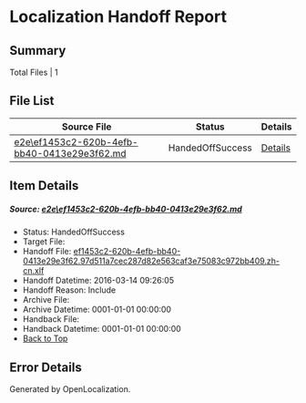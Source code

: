 # <a name='report-top'></a> Localization Handoff Report

## Summary
 Total Files | 1

## File List
 Source File | Status | Details 
 ----------- | ------ | ------- 
 [e2e\ef1453c2-620b-4efb-bb40-0413e29e3f62.md](https://github.com/OpenLocalizationTest/oltest/blob/5e97d78c7dc5a552435139a68b5de239ceffdf68/e2e/ef1453c2-620b-4efb-bb40-0413e29e3f62.md) | HandedOffSuccess | [Details](#0a003473256b766e13e00f100d0d44ed0cb1cbd34)

## Item Details
##### <a name='0a003473256b766e13e00f100d0d44ed0cb1cbd34'></a> Source: [e2e\ef1453c2-620b-4efb-bb40-0413e29e3f62.md](https://github.com/OpenLocalizationTest/oltest/blob/5e97d78c7dc5a552435139a68b5de239ceffdf68/e2e/ef1453c2-620b-4efb-bb40-0413e29e3f62.md)
* Status: HandedOffSuccess
* Target File: 
* Handoff File: [ef1453c2-620b-4efb-bb40-0413e29e3f62.97d511a7cec287d82e563caf3e75083c972bb409.zh-cn.xlf](https://github.com/OpenLocalizationTestOrg/olhandoff/blob/211e918bc291b2c625ea657974ce928d658c9077/ol-handoff/OpenLocalizationTestOrg/oltest.zh-cn/yuwzho/ht/ef1453c2-620b-4efb-bb40-0413e29e3f62.97d511a7cec287d82e563caf3e75083c972bb409.zh-cn.xlf)
* Handoff Datetime: 2016-03-14 09:26:05
* Handoff Reason: Include
* Archive File: 
* Archive Datetime: 0001-01-01 00:00:00
* Handback File: 
* Handback Datetime: 0001-01-01 00:00:00
* [Back to Top](#report-top)


## Error Details

Generated by OpenLocalization.
